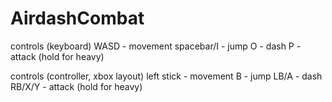 # AirdashCombat

controls (keyboard)
WASD - movement
spacebar/I - jump
O - dash
P - attack (hold for heavy)

controls (controller, xbox layout)
left stick - movement
B - jump
LB/A - dash
RB/X/Y - attack (hold for heavy)

